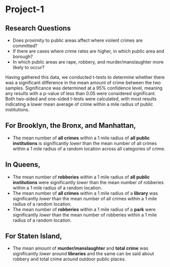 # Project-1

## Research Questions
* Does proximity to public areas affect where violent crimes are committed?
* If there are cases where crime rates are higher, in which public area and borough?
* In which public areas are rape, robbery, and murder/manslaughter more likely to occur?

Having gathered this data, we conducted t-tests to determine whether there was a significant difference in the mean amount of crime between the two samples. Significance was determined at a 95% confidence level, meaning any results with a p-value of less than 0.05 were considered significant. Both two-sided and one-sided t-tests were calculated, with most results indicating a lower mean average of crime within a mile radius of public institutions.

## For Brooklyn, the Bronx, and Manhattan,
* The mean number of **all crimes** within a 1 mile radius of **all public institutions** is significantly *lower* than the mean number of all crimes within a 1 mile radius of a random location across all categories of crime.
## In Queens,
* The mean number of **robberies** within a 1 mile radius of **all public institutions** were significantly *lower* than the mean number of robberies within a 1 mile radius of a random location.
* The mean number of **all crimes** within a 1 mile radius of a **library** was significantly *lower* than the mean number of all crimes within a 1 mile radius of a random location.
* The mean number of **robberies** within a 1 mile radius of a **park** were significantly *lower* than the mean number of robberies within a 1 mile radius of a random location.
## For Staten Island,
* The mean amount of **murder/manslaughter** and **total crime** was significantly *lower* around **libraries** and the same can be said about robbery and total crime around outdoor public places.
